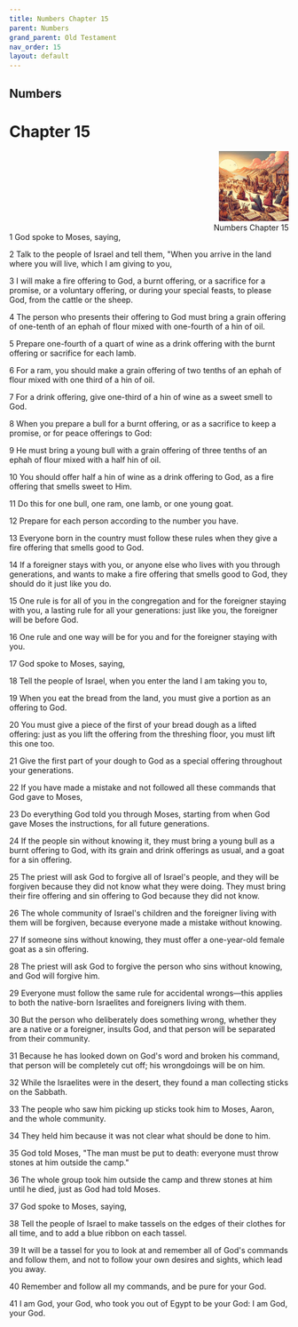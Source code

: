 ```yaml
---
title: Numbers Chapter 15
parent: Numbers
grand_parent: Old Testament
nav_order: 15
layout: default
---
```


## Numbers

# Chapter 15

<div style="clear: both; text-align: right;">
    <img src="/assets/Image/Numbers/500/15.jpg" alt="Numbers Chapter 15" class="chapter-image" style="max-width: 25%; height: auto;"/>
    <figcaption style="font-size: 14px;">Numbers Chapter 15</figcaption>
</div>
1 God spoke to Moses, saying,

2 Talk to the people of Israel and tell them, "When you arrive in the land where you will live, which I am giving to you,

3 I will make a fire offering to God, a burnt offering, or a sacrifice for a promise, or a voluntary offering, or during your special feasts, to please God, from the cattle or the sheep.

4 The person who presents their offering to God must bring a grain offering of one-tenth of an ephah of flour mixed with one-fourth of a hin of oil.

5 Prepare one-fourth of a quart of wine as a drink offering with the burnt offering or sacrifice for each lamb.

6 For a ram, you should make a grain offering of two tenths of an ephah of flour mixed with one third of a hin of oil.

7 For a drink offering, give one-third of a hin of wine as a sweet smell to God.

8 When you prepare a bull for a burnt offering, or as a sacrifice to keep a promise, or for peace offerings to God:

9 He must bring a young bull with a grain offering of three tenths of an ephah of flour mixed with a half hin of oil.

10 You should offer half a hin of wine as a drink offering to God, as a fire offering that smells sweet to Him.

11 Do this for one bull, one ram, one lamb, or one young goat.

12 Prepare for each person according to the number you have.

13 Everyone born in the country must follow these rules when they give a fire offering that smells good to God.

14 If a foreigner stays with you, or anyone else who lives with you through generations, and wants to make a fire offering that smells good to God, they should do it just like you do.

15 One rule is for all of you in the congregation and for the foreigner staying with you, a lasting rule for all your generations: just like you, the foreigner will be before God.

16 One rule and one way will be for you and for the foreigner staying with you.

17 God spoke to Moses, saying,

18 Tell the people of Israel, when you enter the land I am taking you to,

19 When you eat the bread from the land, you must give a portion as an offering to God.

20 You must give a piece of the first of your bread dough as a lifted offering: just as you lift the offering from the threshing floor, you must lift this one too.

21 Give the first part of your dough to God as a special offering throughout your generations.

22 If you have made a mistake and not followed all these commands that God gave to Moses,

23 Do everything God told you through Moses, starting from when God gave Moses the instructions, for all future generations.

24 If the people sin without knowing it, they must bring a young bull as a burnt offering to God, with its grain and drink offerings as usual, and a goat for a sin offering.

25 The priest will ask God to forgive all of Israel's people, and they will be forgiven because they did not know what they were doing. They must bring their fire offering and sin offering to God because they did not know.

26 The whole community of Israel's children and the foreigner living with them will be forgiven, because everyone made a mistake without knowing.

27 If someone sins without knowing, they must offer a one-year-old female goat as a sin offering.

28 The priest will ask God to forgive the person who sins without knowing, and God will forgive him.

29 Everyone must follow the same rule for accidental wrongs—this applies to both the native-born Israelites and foreigners living with them.

30 But the person who deliberately does something wrong, whether they are a native or a foreigner, insults God, and that person will be separated from their community.

31 Because he has looked down on God's word and broken his command, that person will be completely cut off; his wrongdoings will be on him.

32 While the Israelites were in the desert, they found a man collecting sticks on the Sabbath.

33 The people who saw him picking up sticks took him to Moses, Aaron, and the whole community.

34 They held him because it was not clear what should be done to him.

35 God told Moses, "The man must be put to death: everyone must throw stones at him outside the camp."

36 The whole group took him outside the camp and threw stones at him until he died, just as God had told Moses.

37 God spoke to Moses, saying,

38 Tell the people of Israel to make tassels on the edges of their clothes for all time, and to add a blue ribbon on each tassel.

39 It will be a tassel for you to look at and remember all of God's commands and follow them, and not to follow your own desires and sights, which lead you away.

40 Remember and follow all my commands, and be pure for your God.

41 I am God, your God, who took you out of Egypt to be your God: I am God, your God.


